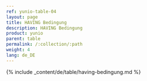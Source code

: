 ```yaml
---
ref: yunio-table-04
layout: page
title: HAVING Bedingung
description: HAVING Bedingung
product: yunio
parent: table
permalink: /:collection/:path
weight: 4
lang: de_DE
---
```


{% include _content/de/table/having-bedingung.md  %}
